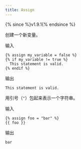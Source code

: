 ```yaml
---
title: Assign
---
```


{% since %}v1.9.1{% endsince %}

创建一个新变量。

输入
```liquid
{% assign my_variable = false %}
{% if my_variable != true %}
  This statement is valid.
{% endif %}
```

输出
```text
This statement is valid.
```

用引号（`"`）包起来表示一个字符串。

输入
```liquid
{% assign foo = "bar" %}
{{ foo }}
```

输出
```text
bar
```
